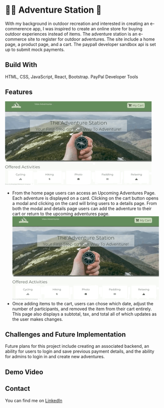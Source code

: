 # 🧗‍♂️ Adventure Station 🛒 

With my background in outdoor recreation and interested in creating an e-commerence app, I was inspired to create an online store for buying outdoor experiences instead of items. The adventure station is an e-commerce site to register for outdoor adventures. The site include a home page, a product page, and a cart. The paypall developer sandbox api is set up to submit mock payments. 

## Build With
HTML, CSS, JavaScript, React, Bootstrap.
PayPal Developer Tools

## Features 
![Modal and Add to Cart](/src/images/AdventureStationGif1.gif)
* From the home page users can access an Upcoming Adventures Page. Each adventure is displayed on a card. Clicking on the cart button opens a modal and clicking on the card will bring users to a details page. From both the modal and details page users can add the adventure to their cart or return to the upcoming adventures page. 
![Cart Functionality](/src/images/AdventureStationGif1.gif)
* Once adding items to the cart, users can chose which date, adjust the number of participants, and removed the item from their cart entirely. This page also displays a subtotal, tax, and total all of which updates as the user makes changes. 

## Challenges and Future Implementation 
Future plans for this project include creating an associated backend, an ability for users to login and save previous payment details, and the ability for admins to login in and create new adventures. 

## Demo Video

## Contact
You can find me on [LinkedIn](https://www.linkedin.com/in/jennifer-a-grenier/)
